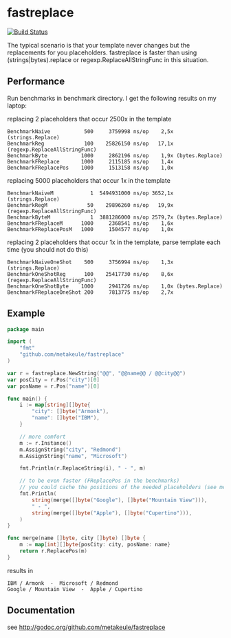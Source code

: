 fastreplace
===========

[![Build Status](https://secure.travis-ci.org/metakeule/fastreplace.png)](http://travis-ci.org/metakeule/fastreplace)

The typical scenario is that your template never changes but the replacements for you placeholders. fastreplace
is faster than using (strings|bytes).replace or regexp.ReplaceAllStringFunc in this situation.

Performance
-----------

Run benchmarks in benchmark directory.
I get the following results on my laptop:

replacing 2 placeholders that occur 2500x in the template

	BenchmarkNaive	         500	 3759998 ns/op    2,5x (strings.Replace)
	BenchmarkReg	         100	25826150 ns/op   17,1x (regexp.ReplaceAllStringFunc)
	BenchmarkByte	        1000	 2862196 ns/op    1,9x (bytes.Replace)
	BenchmarkFReplace	    1000	 2115185 ns/op    1,4x
	BenchmarkFReplacePos	1000	 1513158 ns/op    1,0x

replacing 5000 placeholders that occur 1x in the template

	BenchmarkNaiveM	           1  5494931000 ns/op 3652,1x (strings.Replace)
	BenchmarkRegM	          50	29896260 ns/op	 19,9x (regexp.ReplaceAllStringFunc)
	BenchmarkByteM	           1  3881286000 ns/op 2579,7x (bytes.Replace)
	BenchmarkFReplaceM	    1000     2368541 ns/op	  1,6x
	BenchmarkFReplacePosM	1000	 1504577 ns/op	  1,0x

replacing 2 placeholders that occur 1x in the template, parse template each time (you should not do this)

	BenchmarkNaiveOneShot	 500	 3756994 ns/op	  1,3x (strings.Replace)
	BenchmarkOneShotReg	     100    25417730 ns/op	  8,6x (regexp.ReplaceAllStringFunc)
	BenchmarkOneShotByte    1000	 2941726 ns/op	  1,0x (bytes.Replace)
	BenchmarkFReplaceOneShot 200	 7813775 ns/op	  2,7x


Example
-------

```go
package main

import (
	"fmt"
	"github.com/metakeule/fastreplace"
)

var r = fastreplace.NewString("@@", "@@name@@ / @@city@@")
var posCity = r.Pos("city")[0]
var posName = r.Pos("name")[0]

func main() {
	i := map[string][]byte{
		"city": []byte("Armonk"),
		"name": []byte("IBM"),
	}

	// more comfort
	m := r.Instance()
	m.AssignString("city", "Redmond")
	m.AssignString("name", "Microsoft")

	fmt.Println(r.ReplaceString(i), " - ", m)

	// to be even faster (FReplacePos in the benchmarks)
	// you could cache the positions of the needed placeholders (see merg func below)
	fmt.Println(
		string(merge([]byte("Google"), []byte("Mountain View"))),
		" - ",
		string(merge([]byte("Apple"), []byte("Cupertino"))),
	)
}

func merge(name []byte, city []byte) []byte {
	m := map[int][]byte{posCity: city, posName: name}
	return r.ReplacePos(m)
}
```

results in

```
IBM / Armonk  -  Microsoft / Redmond
Google / Mountain View  -  Apple / Cupertino
```



Documentation
-------------

see http://godoc.org/github.com/metakeule/fastreplace
